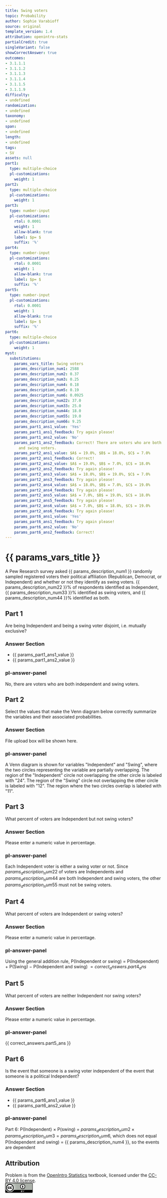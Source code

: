 ```yaml
---
title: Swing voters
topic: Probability
author: Sophie Varabioff
source: original
template_version: 1.4
attribution: openintro-stats
partialCredit: true
singleVariant: false
showCorrectAnswer: true
outcomes:
- 3.1.1.1
- 3.1.1.2
- 3.1.1.3
- 3.1.1.4
- 3.1.1.5
- 3.1.1.9
difficulty:
- undefined
randomization:
- undefined
taxonomy:
- undefined
span:
- undefined
length:
- undefined
tags:
- SV
assets: null
part1:
  type: multiple-choice
  pl-customizations:
    weight: 1
part2:
  type: multiple-choice
  pl-customizations:
    weight: 1
part3:
  type: number-input
  pl-customizations:
    rtol: 0.0001
    weight: 1
    allow-blank: true
    label: $p= $
    suffix: '%'
part4:
  type: number-input
  pl-customizations:
    rtol: 0.0001
    weight: 1
    allow-blank: true
    label: $p= $
    suffix: '%'
part5:
  type: number-input
  pl-customizations:
    rtol: 0.0001
    weight: 1
    allow-blank: true
    label: $p= $
    suffix: '%'
part6:
  type: multiple-choice
  pl-customizations:
    weight: 1
myst:
  substitutions:
    params_vars_title: Swing voters
    params_description_num1: 2588
    params_description_num2: 0.37
    params_description_num3: 0.25
    params_description_num4: 0.18
    params_description_num5: 0.19
    params_description_num6: 0.0925
    params_description_num22: 37.0
    params_description_num33: 25.0
    params_description_num44: 18.0
    params_description_num55: 19.0
    params_description_num66: 9.25
    params_part1_ans1_value: 'Yes'
    params_part1_ans1_feedback: Try again please!
    params_part1_ans2_value: 'No'
    params_part1_ans2_feedback: Correct! There are voters who are both independent
      and swing voters.
    params_part2_ans1_value: $A$ = 19.0%, $B$ = 18.0%, $C$ = 7.0%
    params_part2_ans1_feedback: Correct!
    params_part2_ans2_value: $A$ = 19.0%, $B$ = 7.0%, $C$ = 18.0%
    params_part2_ans2_feedback: Try again please!
    params_part2_ans3_value: $A$ = 18.0%, $B$ = 19.0%, $C$ = 7.0%
    params_part2_ans3_feedback: Try again please!
    params_part2_ans4_value: $A$ = 18.0%, $B$ = 7.0%, $C$ = 19.0%
    params_part2_ans4_feedback: Try again please!
    params_part2_ans5_value: $A$ = 7.0%, $B$ = 19.0%, $C$ = 18.0%
    params_part2_ans5_feedback: Try again please!
    params_part2_ans6_value: $A$ = 7.0%, $B$ = 18.0%, $C$ = 19.0%
    params_part2_ans6_feedback: Try again please!
    params_part6_ans1_value: 'Yes'
    params_part6_ans1_feedback: Try again please!
    params_part6_ans2_value: 'No'
    params_part6_ans2_feedback: Correct!
---
```

# {{ params_vars_title }}
A Pew Research survey asked {{ params_description_num1 }} randomly sampled registered voters their political affiliation (Republican, Democrat, or Independent) and whether or not they identify as swing voters. {{ params_description_num22 }}$\%$ of respondents identified as Independent, {{ params_description_num33 }}$\%$ identified as swing voters, and {{ params_description_num44 }}$\%$ identified as both.

## Part 1

Are being Independent and being a swing voter disjoint, i.e. mutually exclusive?

### Answer Section

- {{ params_part1_ans1_value }}
- {{ params_part1_ans2_value }}

### pl-answer-panel

No, there are voters who are both independent and swing voters.

## Part 2

Select the values that make the Venn diagram below correctly summarize the variables and their associated probabilities.

<pl-drawing width="320" height="200" hide-answer-panel="false">
    <pl-drawing-initial>
        <pl-text x1="50" y1="10" label="Independent" latex="False"></pl-text>
        <pl-circle x1="100" y1="100" radius="70" color="#95A5A6" stroke-width="3" opacity="0.5"></pl-circle>
        <pl-text x1="150" y1="170" label="Swing" latex="False"></pl-text>
        <pl-circle x1="180" y1="100" radius="60" color="#D0D3D4" opacity="0.5"></pl-circle>
        <pl-text x1="80" y1="90" label="A"></pl-text>
        <pl-text x1="140" y1="90" label="B"></pl-text>
        <pl-text x1="180" y1="90" label="C"></pl-text>
    </pl-drawing-initial>
</pl-drawing>

### Answer Section

File upload box will be shown here.

### pl-answer-panel

A Venn diagram is shown for variables "Independent" and "Swing", where the two circles representing the variable are partially overlapping. The region of the "Independent" circle not overlapping the other circle is labeled with "24". The region of the "Swing" circle not overlapping the other circle is labeled with "12". The region where the two circles overlap is labeled with "11".

## Part 3

What percent of voters are Independent but not swing voters?

### Answer Section

Please enter a numeric value in percentage.

### pl-answer-panel

Each Independent voter is either a swing voter or not. Since ${{ params_description_num22 }}%$ of voters are Independents and ${{ params_description_num44 }}%$  are both Independent and swing voters, the other ${{ params_description_num55 }}%$ must not be swing voters.

## Part 4

What percent of voters are Independent or swing voters?

### Answer Section

Please enter a numeric value in percentage.

### pl-answer-panel

Using the general addition rule, P(Independent or swing) $=$ P(Independent) $+$ P(Swing) $-$ P(Independent and swing) $={{ correct_answers.part4_ans }}$

## Part 5

What percent of voters are neither Independent nor swing voters?

### Answer Section

Please enter a numeric value in percentage.

### pl-answer-panel

{{ correct_answers.part5_ans }}

## Part 6

Is the event that someone is a swing voter independent of the event that someone is a political Independent?

### Answer Section

- {{ params_part6_ans1_value }}
- {{ params_part6_ans2_value }}

### pl-answer-panel

Part 6: P(Independent) $\times$ P(swing) = ${{ params_description_num2 }}\times{{ params_description_num3 }} = {{ params_description_num6 }}$, which does not equal P(Independent and swing) = {{ params_description_num4 }}, so the events are dependent

## Attribution

Problem is from the [OpenIntro Statistics](https://openintro.org/book/os/) textbook, licensed under the [CC-BY 4.0 license](https://creativecommons.org/licenses/by/4.0/).<br>![Image representing the Creative Commons 4.0 BY license.](https://raw.githubusercontent.com/firasm/bits/master/by.png)